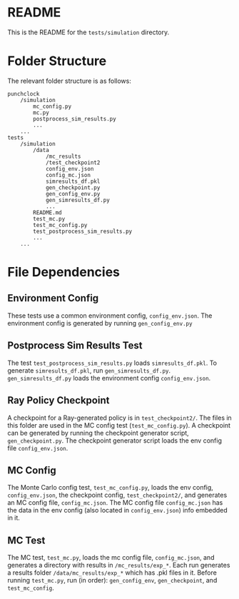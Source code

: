 # README
This is the README for the `tests/simulation` directory.

# Folder Structure
The relevant folder structure is as follows:

```
punchclock
    /simulation
        mc_config.py
        mc.py
        postprocess_sim_results.py
        ...
    ...
tests
    /simulation
        /data
            /mc_results
            /test_checkpoint2
            config_env.json
            config_mc.json
            simresults_df.pkl
            gen_checkpoint.py
            gen_config_env.py
            gen_simresults_df.py
            ...
        README.md
        test_mc.py
        test_mc_config.py
        test_postprocess_sim_results.py
        ...
    ...
```
# File Dependencies
## Environment Config
These tests use a common environment config, `config_env.json`.
The environment config is generated by running `gen_config_env.py`

## Postprocess Sim Results Test
The test `test_postprocess_sim_results.py` loads `simresults_df.pkl`.
To generate `simresults_df.pkl`, run `gen_simresults_df.py`. 
`gen_simresults_df.py` loads the environment config `config_env.json`.

## Ray Policy Checkpoint
A checkpoint for a Ray-generated policy is in `test_checkpoint2/`.
The files in this folder are used in the MC config test (`test_mc_config.py`).
A checkpoint can be generated by running the checkpoint generator script, `gen_checkpoint.py`.
The checkpoint generator script loads the env config file `config_env.json`.

## MC Config
The Monte Carlo config test, `test_mc_config.py`, loads the env config, `config_env.json`, the checkpoint config, `test_checkpoint2/`, and generates an MC config file, `config_mc.json`.
The MC config file `config_mc.json` has the data in the env config (also located in `config_env.json`) info embedded in it.

## MC Test
The MC test, `test_mc.py`, loads the mc config file, `config_mc.json`, and generates a directory with results in `/mc_results/exp_*`.
Each run generates a results folder `/data/mc_results/exp_*` which has .pkl files in it.
Before running `test_mc.py`, run (in order): `gen_config_env`, `gen_checkpoint`, and `test_mc_config`.


